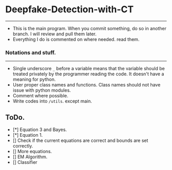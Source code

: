 # Deepfake-Detection-with-CT
-----------------------------

* This is the main program. When you commit something, do so in another branch. I will review and pull them later.
* Everything I do is commented on where needed. read them. 

### Notations and stuff.
-------------------------
* Single underscore `_` before a variable means that the variable should be treated privately by the programmer reading the code. It doesn't have a meaning for python.
* User proper class names and functions. Class names should not have issue with python modules.
* Comment where possible.
* Write codes into `/utils`. except main.

## ToDo.
- [*] Equation 3 and Bayes.
- [*] Equation 1.
- [] Check if the current equations are correct and bounds are set correctly.
- [] More equations.
- [] EM Algorithm.
- [] Classifier
